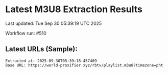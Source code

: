 # Latest M3U8 Extraction Results

Last updated: Tue Sep 30 05:39:19 UTC 2025

Workflow run: #510

## Latest URLs (Sample):
```
Extracted at: 2025-09-30T05:39:18.457409
Base URL: https://world-proxifier.xyz/rbtv/playlist.m3u8?timezone=pht

```
